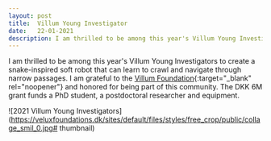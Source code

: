```yaml
---
layout: post
title:  Villum Young Investigator
date:   22-01-2021
description: I am thrilled to be among this year's Villum Young Investigators. I received DKK 6M from the Villum Foundation to create a snake-inspired soft robot that can learn to crawl and navigate through narrow passages.
---
```

I am thrilled to be among this year's Villum Young Investigators to create a snake-inspired soft robot that can learn to crawl and navigate through narrow passages. I am grateful to the [<u>Villum Foundation</u>](https://veluxfoundations.dk/en/19-new-villum-young-investigators-in-2021){:target="_blank" rel="noopener"} and honored for being part of this community. The DKK 6M grant funds a PhD student, a postdoctoral researcher and equipment.


![2021 Villum Young Investigators](https://veluxfoundations.dk/sites/default/files/styles/free_crop/public/collage_smil_0.jpg# thumbnail)
